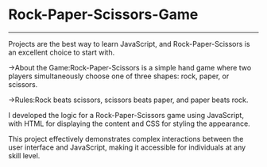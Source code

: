 # Rock-Paper-Scissors-Game
---

Projects are the best way to learn JavaScript, and Rock-Paper-Scissors is an excellent choice to start with.

->About the Game:Rock-Paper-Scissors is a simple hand game where two players simultaneously choose one of three shapes: rock, paper, or scissors.

->Rules:Rock beats scissors, scissors beats paper, and paper beats rock.

I developed the logic for a Rock-Paper-Scissors game using JavaScript, with HTML for displaying the content and CSS for styling the appearance.

This project effectively demonstrates complex interactions between the user interface and JavaScript, making it accessible for individuals at any skill level.